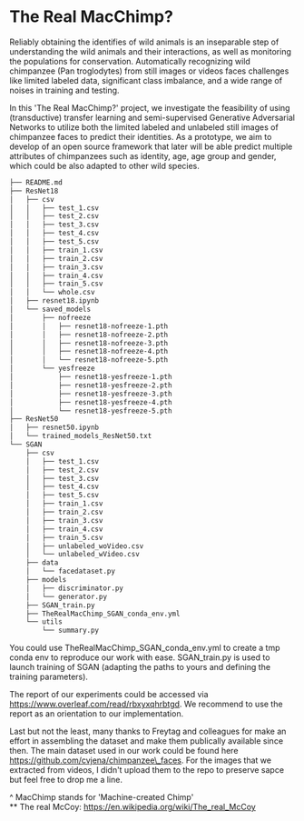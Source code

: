 # The Real MacChimp?

Reliably obtaining the identifies of wild animals is an inseparable step of understanding the wild animals and their interactions, as well as monitoring the populations for conservation. Automatically recognizing wild chimpanzee (Pan troglodytes) from still images or videos faces challenges like limited labeled data, significant class imbalance, and a wide range of noises in training and testing. 

In this 'The Real MacChimp?' project, we investigate the feasibility of using (transductive) transfer learning and semi-supervised Generative Adversarial Networks to utilize both the limited labeled and unlabeled still images of chimpanzee faces to predict their identities. As a prototype, we aim to develop of an open source framework that later will be able predict multiple attributes of chimpanzees such as identity, age, age group and gender, which could be also adapted to other wild species.

```bash
├── README.md
├── ResNet18
│   ├── csv
│   │   ├── test_1.csv
│   │   ├── test_2.csv
│   │   ├── test_3.csv
│   │   ├── test_4.csv
│   │   ├── test_5.csv
│   │   ├── train_1.csv
│   │   ├── train_2.csv
│   │   ├── train_3.csv
│   │   ├── train_4.csv
│   │   ├── train_5.csv
│   │   └── whole.csv
│   ├── resnet18.ipynb
│   └── saved_models
│       ├── nofreeze
│       │   ├── resnet18-nofreeze-1.pth
│       │   ├── resnet18-nofreeze-2.pth
│       │   ├── resnet18-nofreeze-3.pth
│       │   ├── resnet18-nofreeze-4.pth
│       │   └── resnet18-nofreeze-5.pth
│       └── yesfreeze
│           ├── resnet18-yesfreeze-1.pth
│           ├── resnet18-yesfreeze-2.pth
│           ├── resnet18-yesfreeze-3.pth
│           ├── resnet18-yesfreeze-4.pth
│           └── resnet18-yesfreeze-5.pth
├── ResNet50
│   ├── resnet50.ipynb
│   └── trained_models_ResNet50.txt
└── SGAN
    ├── csv
    │   ├── test_1.csv
    │   ├── test_2.csv
    │   ├── test_3.csv
    │   ├── test_4.csv
    │   ├── test_5.csv
    │   ├── train_1.csv
    │   ├── train_2.csv
    │   ├── train_3.csv
    │   ├── train_4.csv
    │   ├── train_5.csv
    │   ├── unlabeled_woVideo.csv
    │   └── unlabeled_wVideo.csv
    ├── data
    │   └── facedataset.py
    ├── models
    │   ├── discriminator.py
    │   └── generator.py
    ├── SGAN_train.py
    ├── TheRealMacChimp_SGAN_conda_env.yml
    └── utils
        └── summary.py
```

You could use TheRealMacChimp_SGAN_conda_env.yml to create a tmp conda env to reproduce our work with ease. SGAN_train.py is used to launch training of SGAN (adapting the paths to yours and defining the training parameters).

The report of our experiments could be accessed via https://www.overleaf.com/read/rbxyxqhrbtgd. We recommend to use the report as an orientation to our implementation.

Last but not the least, many thanks to Freytag and colleagues for make an effort in assembling the dataset and make them publically available since then. The main dataset used in our work could be found here https://github.com/cvjena/chimpanzee\_faces. For the images that we extracted from videos, I didn't upload them to the repo to preserve sapce but feel free to drop me a line.

^ MacChimp stands for 'Machine-created Chimp' \
** The real McCoy: https://en.wikipedia.org/wiki/The_real_McCoy
